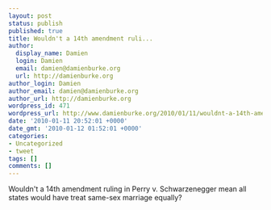 ```yaml
---
layout: post
status: publish
published: true
title: Wouldn't a 14th amendment ruli...
author:
  display_name: Damien
  login: Damien
  email: damien@damienburke.org
  url: http://damienburke.org
author_login: Damien
author_email: damien@damienburke.org
author_url: http://damienburke.org
wordpress_id: 471
wordpress_url: http://www.damienburke.org/2010/01/11/wouldnt-a-14th-amendment-ruli/
date: '2010-01-11 20:52:01 +0000'
date_gmt: '2010-01-12 01:52:01 +0000'
categories:
- Uncategorized
- tweet
tags: []
comments: []
---
```

<p>Wouldn't a 14th amendment ruling in Perry v. Schwarzenegger mean all states would have treat same-sex marriage equally?</p>
